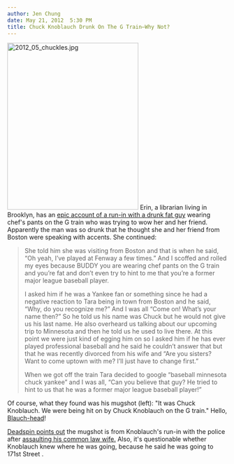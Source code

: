 ```yaml
---
author: Jen Chung
date: May 21, 2012  5:30 PM
title: Chuck Knoblauch Drunk On The G Train—Why Not?
---
```


<p><span class="mt-enclosure mt-enclosure-image" style="display: inline;"> <img alt="2012_05_chuckles.jpg" src="https://web.archive.org/web/20120521231948im_/http://gothamist.com/attachments/jen/2012_05_chuckles.jpg" width="300" height="381" class="image-right"> </span>Erin, a librarian living in Brooklyn, has an <a href="https://web.archive.org/web/20120521231948/http://youtastelikenachos.tumblr.com/post/23487381466/this-is-a-story-about-a-former-new-york-yankee">epic account of a run-in with a drunk fat guy</a> wearing chef&apos;s pants on the G train who was trying to wow her and her friend.  Apparently the man was so drunk that he thought she and her friend from Boston were speaking with accents.  She continued: </p><blockquote>She told him she was visiting from Boston and that is when he said, &#x201C;Oh yeah, I&#x2019;ve played at Fenway a few times.&#x201D; And I scoffed and rolled my eyes because BUDDY you are wearing chef pants on the G train and you&#x2019;re fat and don&#x2019;t even try to hint to me that you&#x2019;re a former major league baseball player. <p></p>

<p>I asked him if he was a Yankee fan or something since he had a negative reaction to Tara being in town from Boston and he said, &#x201C;Why, do you recognize me?&#x201D; And I was all &#x201C;Come on! What&#x2019;s your name then?&#x201D; So he told us his name was Chuck but he would not give us his last name. He also overheard us talking about our upcoming trip to Minnesota and then he told us he used to live there. At this point we were just kind of egging him on so I asked him if he has ever played professional baseball and he said he couldn&#x2019;t answer that but that he was recently divorced from his wife and &#x201C;Are you sisters? Want to come uptown with me? I&#x2019;ll just have to change first.&#x201D;</p>

<p>When we got off the train Tara decided to google &#x201C;baseball minnesota chuck yankee&#x201D; and I was all, &#x201C;Can you believe that guy? He tried to hint to us that he was a former major league baseball player!&#x201D;</p></blockquote>Of course, what they found was his mugshot (left): &quot;It was Chuck Knoblauch. We were being hit on by Chuck Knoblauch on the G train.&quot;  Hello, <a href="https://web.archive.org/web/20120521231948/http://articles.nydailynews.com/1999-10-23/news/18110463_1_throwing-chuck-knoblauch-yankees">Blauch-head</a>!<p></p>

<p><a href="https://web.archive.org/web/20120521231948/http://deadspin.com/5912047/a-drunk-chuck-knoblauch-hit-on-us-on-the-g-train">Deadspin points out</a> the mugshot is from Knoblauch&apos;s run-in with the police after <a href="https://web.archive.org/web/20120521231948/http://articles.nydailynews.com/2009-09-29/sports/17931178_1_yankee-second-baseman-chuck-knoblauch-gold-glove-infielder">assaulting his common law wife.</a>  Also, it&apos;s questionable whether Knoblauch knew where he was going, because he said he was going to 171st Street .  </p>
